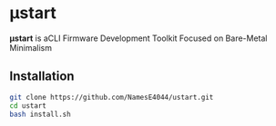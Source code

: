 # **μstart**
**μstart** is aCLI Firmware Development Toolkit Focused on Bare-Metal Minimalism

## Installation
```bash
git clone https://github.com/NamesE4044/ustart.git
cd ustart
bash install.sh
```
